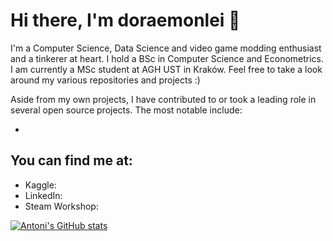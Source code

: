# Hi there, I'm doraemonlei 👋

I'm a Computer Science, Data Science and video game modding enthusiast and a tinkerer at heart. I hold a BSc in Computer Science and Econometrics. I am currently a MSc student at AGH UST in Kraków. Feel free to take a look around my various repositories and projects :)

Aside from my own projects, I have contributed to or took a leading role in several open source projects. The most notable include:

* 

## You can find me at:
 
* Kaggle: 
* LinkedIn: 
* Steam Workshop: 

[![Antoni's GitHub stats](https://github-readme-stats.vercel.app/api?username=doraemonlei)](https://github.com/anuraghazra/github-readme-stats)
